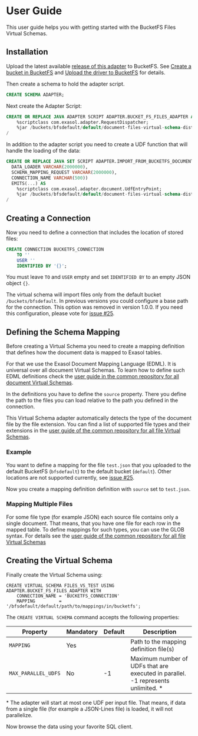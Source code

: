 # User Guide

This user guide helps you with getting started with the BucketFS Files Virtual Schemas.

## Installation

Upload the latest available [release of this adapter](https://github.com/exasol/bucketfs-document-files-virtual-schema/releases) to BucketFS. See [Create a bucket in BucketFS](https://docs.exasol.com/administration/on-premise/bucketfs/create_new_bucket_in_bucketfs_service.htm) and [Upload the driver to BucketFS](https://docs.exasol.com/administration/on-premise/bucketfs/accessfiles.htm) for details.

Then create a schema to hold the adapter script.

```sql
CREATE SCHEMA ADAPTER;
```

Next create the Adapter Script:

```sql
CREATE OR REPLACE JAVA ADAPTER SCRIPT ADAPTER.BUCKET_FS_FILES_ADAPTER AS
    %scriptclass com.exasol.adapter.RequestDispatcher;
    %jar /buckets/bfsdefault/default/document-files-virtual-schema-dist-8.1.7-bucketfs-2.0.7.jar;
/
```

In addition to the adapter script you need to create a UDF function that will handle the loading of the data:

```sql
CREATE OR REPLACE JAVA SET SCRIPT ADAPTER.IMPORT_FROM_BUCKETFS_DOCUMENT_FILES(
  DATA_LOADER VARCHAR(2000000),
  SCHEMA_MAPPING_REQUEST VARCHAR(2000000),
  CONNECTION_NAME VARCHAR(500))
  EMITS(...) AS
    %scriptclass com.exasol.adapter.document.UdfEntryPoint;
    %jar /buckets/bfsdefault/default/document-files-virtual-schema-dist-8.1.7-bucketfs-2.0.7.jar;
/
```

## Creating a Connection

Now you need to define a connection that includes the location of stored files:

```sql
CREATE CONNECTION BUCKETFS_CONNECTION
    TO ''
    USER ''
    IDENTIFIED BY '{}';
```

You must leave `TO` and `USER` empty and set `IDENTIFIED BY` to an empty JSON object `{}`.

The virtual schema will import files only from the default bucket `/buckets/bfsdefault`. In previous versions you could configure a base path for the connection. This option was removed in version 1.0.0. If you need this configuration, please vote for [issue #25](https://github.com/exasol/bucketfs-document-files-virtual-schema/issues/25).

## Defining the Schema Mapping

Before creating a Virtual Schema you need to create a mapping definition that defines how the document data is mapped to Exasol tables.

For that we use the Exasol Document Mapping Language (EDML). It is universal over all document Virtual Schemas. To learn how to define such EDML definitions check the [user guide in the common repository for all document Virtual Schemas](https://github.com/exasol/virtual-schema-common-document/blob/main/doc/user_guide/edml_user_guide.md).

In the definitions you have to define the `source` property. There you define the path to the files you can load relative to the path you defined in the connection.

This Virtual Schema adapter automatically detects the type of the document file by the file extension. You can find a list of supported file types and their extensions in the [user guide of the common repository for all file Virtual Schemas](https://github.com/exasol/virtual-schema-common-document-files/blob/main/doc/user_guide/user_guide.md).

### Example

You want to define a mapping for the file `test.json` that you uploaded to the default BucketFS (`bfsdefault`) to the default bucket (`default`). Other locations are not supported currently, see [issue #25](https://github.com/exasol/bucketfs-document-files-virtual-schema/issues/25).

Now you create a mapping definition definition with `source` set to `test.json`.

### Mapping Multiple Files

For some file type (for example JSON) each source file contains only a single document. That means, that you have one file for each row in the mapped table. To define mappings for such types, you can use the GLOB syntax. For details see the [user guide of the common repository for all file Virtual Schemas](https://github.com/exasol/virtual-schema-common-document-files/blob/main/doc/user_guide/user_guide.md#mapping-multiple-files)

## Creating the Virtual Schema

Finally create the Virtual Schema using:

```
CREATE VIRTUAL SCHEMA FILES_VS_TEST USING ADAPTER.BUCKET_FS_FILES_ADAPTER WITH
    CONNECTION_NAME = 'BUCKETFS_CONNECTION'
    MAPPING         = '/bfsdefault/default/path/to/mappings/in/bucketfs';
```

The `CREATE VIRTUAL SCHEMA` command accepts the following properties:

| Property          | Mandatory   |  Default      |   Description                                                                   |
|-------------------|-------------|---------------|---------------------------------------------------------------------------------|
|`MAPPING`          | Yes         |               | Path to the mapping definition file(s)                                          |
|`MAX_PARALLEL_UDFS`| No          | -1            | Maximum number of UDFs that are executed in parallel. -1 represents unlimited. *| 

\* The adapter will start at most one UDF per input file. That means, if data from a single file (for example a JSON-Lines file) is loaded, it will not parallelize.

Now browse the data using your favorite SQL client.
